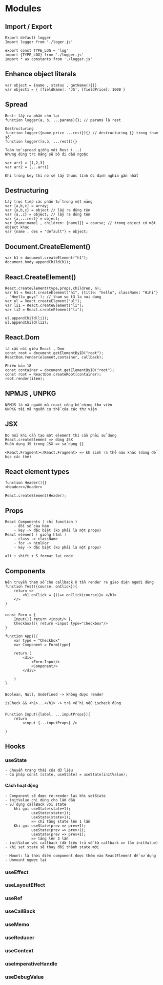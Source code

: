 # Modules
## Import / Export
	Export default logger
	Import logger from './loger.js'

	export const TYPE_LOG = 'log'
	import {TYPE_LOG} from './logger.js'
	import * as constants from './logger.js'

## Enhance object literals

	var object = {name , status , getName(){}}
	var object1 = { [fieldName]: 'JS', [fieldPrice]: 1000 }

## Spread 

	Rest: lấy ra phần còn lại
	function logger(a, b, ...params){}; // params là rest

	Destructuring 
	function logger({name,price ...rest}){} // destructuring {} trong tham số
	function logger([a,b, ...rest]){}

	Toán tử spread giống với Rest (...)
	Nhưng dùng trc mảng sẽ bỏ đi dấu ngoặc 

	var arr1 = [1,2,3]
	var arr2 = [...arr1]

	Khi trùng key thì nó sẽ lấy thuộc tính đc định nghĩa gần nhất

## Destructuring
	Lấy trực tiếp các phần tử trong một mảng
	var [a,b,c] = array;
	var {a,b,c} = object // lấy ra đúng tên
	var {a,,c} = object; // lấy ra đúng tên
	var {a,...rest} = object;
	var {name:name1 , children: {name1}} = course; // trong object có một object khác
	var {name , des = "default"} = object;

## Document.CreateElement()
	var h1 = document.createElement("h1");
	document.body.appendChild(h1);

## React.CreateElement()
	React.createElement(type,props,children, n);
	var h1 = React.createElement("h1", {title: "hello", className: "Hihi"} , "Heello guys" ); // tham so t3 la noi dung
	var ul = React.createElement("ul");
	var li1 = React.createElement("li");
	var li2 = React.createElement("li");

	ul.appendChild(li1);
	ul.appendChild(li2);

## React.Dom
	là cầu nối giữa React , Dom
	const root = document.getElementByID("root");
	ReactDom.render(element,container, callback);

	Phiên bản 18
	const container = document.getElementByID("root");
	const root = ReactDom.createRoot(container);
	root.render(item);

## NPMJS , UNPKG
	NPMJS là mã nguồn mà react công bố nhưng thư viện
	UNPKG tải mã nguồn cụ thể của các thư viện 
	

## JSX
	Do mỗi khi cần tạo một element thì cần phải sử dụng React.createElement => dùng JSX
	Muốn dụng JS trong JSX => sử dụng {}

	<React.Fragment></React.Fragment> => kh sinh ra thẻ nào khác (dùng để bọc các thẻ)

## React element types
	function Header(){}
	<Header></Header>

	React.createElement(Header);

## Props
	React Components ( chỉ function )
		- đối số của hàm 
		- key -> đặc biệt (ko phải là một props)
	React element ( giống html )
		- class -> className
		- for -> htmlFor
		- key -> đặc biệt (ko phải là một props)

	alt + shift + S format lại code

## Components
	Nên truyền tham số cho callback ở tần render ra giao diện người dùng
	function Test({course, onClick}){
		return <>
			<h1 onClick = {()=> onClick(course)}> </h1>
		</>
	}
###
	const Form = {
		Input(){ return <input/> },
		Checkbox(){ return <input type="checkbox"/>
	}

	function App(){
		var type = "Checkbox"
		var Component = Form[type]
		
		return (
			<div>
				<Form.Input/>
				<Component/>
			</div>

		)
	}

### 
	Boolean, Null, Undefined -> không được render

	isCheck && <h1>...</h1> -> trả về h1 nếu ischeck đúng

### 
	Function Input({label, ...inputProps}){
		return 
			<input {...inputProps} />
	
	}
	

## Hooks

### useState
	- Chuyển trạng thái của dữ liệu
	- Cú pháp const [state, useState] = useState(initValue);

#### Cách hoạt động
	- Component sẽ được re-render lại khi setState
	- initValue chỉ dùng cho lần đầu
	- Sử dụng callBack với state
		khi gọi useState(state+1);
				useState(state+1);
				useState(state+1);
				=> chỉ tăng state lên 1 lần
		Khi gọi useState(prev => prev+1);
				useState(prev => prev+1);
				useState(prev => prev+1);
				=> tăng lên 3 lần
	- initValue với callback (dữ liệu trả về từ callback => làm initValue)
	- khi set state sẽ thay đổi thành state mới

	- Mount: là thời điểm component được thêm vào ReactElement để sử dụng
	- Unmount ngược lại
		
### useEffect
### useLayoutEffect
### useRef
### useCallBack
### useMemo
### useReducer
### useContext
### useImperativeHandle
### useDebugValue


